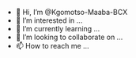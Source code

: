 - 👋 Hi, I’m @Kgomotso-Maaba-BCX
- 👀 I’m interested in ...
- 🌱 I’m currently learning ...
- 💞️ I’m looking to collaborate on ...
- 📫 How to reach me ...

<!---
Kgomotso-Maaba-BCX/Kgomotso-Maaba-BCX is a ✨ special ✨ repository because its `README.md` (this file) appears on your GitHub profile.
You can click the Preview link to take a look at your changes.
--->
